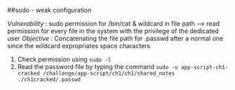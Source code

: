 ##sudo - weak configuration


*Vulnerability* : sudo permission for /bin/cat & wildcard in file path --> read permission for every file in the system with the privilege of the dedicated user
*Objective* : Concatenating the file path for .passwd after a normal one since the wildcard expropriates space characters

1. Check permission using `sudo -l`
2. Read the password file by typing the command `sudo -u app-script-ch1-cracked /challenge/app-script/ch1/ch1/shared_notes ./ch1cracked/.passwd`